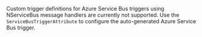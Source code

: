 Custom trigger definitions for Azure Service Bus triggers using NServiceBus message handlers are currently not supported. Use the `ServiceBusTriggerAttribute` to configure the auto-generated Azure Service Bus trigger.